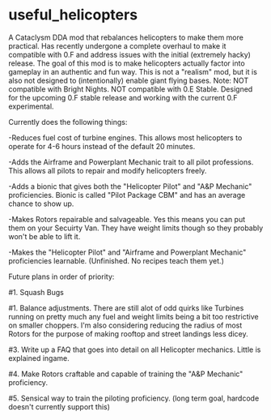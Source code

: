 # useful_helicopters
A Cataclysm DDA mod that rebalances helicopters to make them more practical. Has recently undergone a complete overhaul to make it compatible with 0.F and address issues with the initial (extremely hacky) release. The goal of this mod is to make helicopters actually factor into gameplay in an authentic and fun way. This is not a "realism" mod, but it is also not designed to (intentionally) enable giant flying bases. Note: NOT compatible with Bright Nights. NOT compatible with 0.E Stable. Designed for the upcoming 0.F stable release and working with the current 0.F experimental.

Currently does the following things:

-Reduces fuel cost of turbine engines. This allows most helicopters to operate for 4-6 hours instead of the default 20 minutes.

-Adds the Airframe and Powerplant Mechanic trait to all pilot professions. This allows all pilots to repair and modify helicopters freely.

-Adds a bionic that gives both the "Helicopter Pilot" and "A&P Mechanic" proficiencies. Bionic is called "Pilot Package CBM" and has an average chance to show up.

-Makes Rotors repairable and salvageable. Yes this means you can put them on your Secuirty Van. They have weight limits though so they probably won't be able to lift it.

-Makes the "Helicopter Pilot" and "Airframe and Powerplant Mechanic" proficiencies learnable. (Unfinished. No recipes teach them yet.)


Future plans in order of priority:

#1. Squash Bugs

#1. Balance adjustments. There are still alot of odd quirks like Turbines running on pretty much any fuel and weight limits being a bit too restrictive on smaller choppers. I'm also considering reducing the radius of most Rotors for the purpose of making rooftop and street landings less dicey.

#3. Write up a FAQ that goes into detail on all Helicopter mechanics. Little is explained ingame.

#4. Make Rotors craftable and capable of training the "A&P Mechanic" proficiency.

#5. Sensical way to train the piloting proficiency. (long term goal, hardcode doesn't currently support this)
